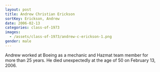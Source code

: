 ```yaml
---
layout: post
title: Andrew Christian Erickson
sortKey: Erickson, Andrew
date: 2006-02-13
categories: class-of-1973
images:
  - /assets/class-of-1973/andrew-c-erickson-1.png
gender: male
---
```

Andrew worked at Boeing as a mechanic and Hazmat team member for more than 25 years.  He died unexpectedly at the age of 50 on February 13, 2006.
